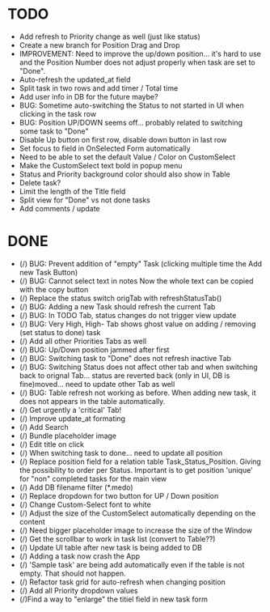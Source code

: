 # TODO

- Add refresh to Priority change as well (just like status)
- Create a new branch for Position Drag and Drop
- IMPROVEMENT: Need to improve the up/down position... it's hard to use and the Position Number does not adjust properly when task are set to "Done".
- Auto-refresh the updated_at field
- Split task in two rows and add timer / Total time
- Add user info in DB for the future maybe?
- BUG: Sometime auto-switching the Status to not started in UI when clicking in the task row
- BUG: Position UP/DOWN seems off... probably related to switching some task to "Done"
- Disable Up button on first row, disable down button in last row
- Set focus to field in OnSelected Form automatically
- Need to be able to set the default Value / Color on CustomSelect
- Make the CustomSelect text bold in popup menu
- Status and Priority background color should also show in Table
- Delete task?
- Limit the length of the Title field
- Split view for "Done" vs not done tasks
- Add comments / update


# DONE

- (/) BUG: Prevent addition of "empty" Task (clicking multiple time the Add new Task Button) 
- (/) BUG: Cannot select text in notes
    Now the whole text can be copied with the copy button
- (/) Replace the status switch origTab with refreshStatusTab()
- (/) BUG: Adding a new Task should refresh the current Tab
- (/) BUG: In TODO Tab, status changes do not trigger view update
- (/) BUG: Very High, High- Tab shows ghost value on adding / removing (set status to done) task
- (/) Add all other Priorities Tabs as well
- (/) BUG: Up/Down position jammed after first 
- (/) BUG: Switching task to "Done" does not refresh inactive Tab
- (/) BUG: Switching Status does not affect other tab and when switching back to orignal Tab... status are reverted back (only in UI, DB is fine)moved... need to update other Tab as well
- (/) BUG: Table refresh not working as before. When adding new task, it does not appears in the table automatically.
- (/) Get urgently a 'critical' Tab!
- (/) Improve update_at formating
- (/) Add Search
- (/) Bundle placeholder image
- (/) Edit title on click
- (/) When switching task to done... need to update all position
- (/) Replace position field for a relation table Task_Status_Position. Giving the possibility to order per Status. Important is to get position 'unique' for "non" completed tasks for the main view
- (/) Add DB filename filter (*.medo)
- (/) Replace dropdown for two button for UP / Down position
- (/) Change Custom-Select font to white
- (/) Adjust the size of the CustomSelect automatically depending on the content
- (/) Need bigger placeholder image to increase the size of the Window
- (/) Get the scrollbar to work in task list (convert to Table??)
- (/) Update UI table after new task is being added to DB
- (/) Adding a task now crash the App
- (/) 'Sample task' are being add automatically even if the table is not empty. That should not happen.
- (/) Refactor task grid for auto-refresh when changing position
- (/) Add all Priority dropdown values
- (/)Find a way to "enlarge" the titiel field in new task form

